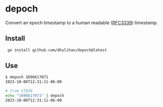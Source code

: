 # depoch

Convert an epoch timestamp to a human readable ([RFC3339](https://ijmacd.github.io/rfc3339-iso8601/)) timestamp.

## Install

```sh
 go install github.com/dhulihan/depoch@latest
```

## Use

```sh
$ depoch 1696617071
2023-10-06T12:31:11-06:00

# from STDIN
echo "1696617071" | depoch
2023-10-06T12:31:11-06:00
```
